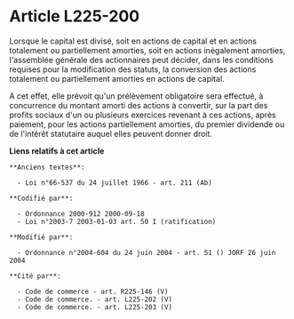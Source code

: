 # Article L225-200

Lorsque le capital est divisé, soit en actions de capital et en actions totalement ou partiellement amorties, soit en actions
inégalement amorties, l'assemblée générale des actionnaires peut décider, dans les conditions requises pour la modification
des statuts, la conversion des actions totalement ou partiellement amorties en actions de capital.

A cet effet, elle prévoit qu'un prélèvement obligatoire sera effectué, à concurrence du montant amorti des actions à
convertir, sur la part des profits sociaux d'un ou plusieurs exercices revenant à ces actions, après paiement, pour les
actions partiellement amorties, du premier dividende ou de l'intérêt statutaire auquel elles peuvent donner droit.

**Liens relatifs à cet article**

	**Anciens textes**:

	  - Loi n°66-537 du 24 juillet 1966 - art. 211 (Ab)

	**Codifié par**:

	  - Ordonnance 2000-912 2000-09-18
	  - Loi n°2003-7 2003-01-03 art. 50 I (ratification)

	**Modifié par**:

	  - Ordonnance n°2004-604 du 24 juin 2004 - art. 51 () JORF 26 juin 2004

	**Cité par**:

	  - Code de commerce - art. R225-146 (V)
	  - Code de commerce. - art. L225-202 (V)
	  - Code de commerce. - art. L225-203 (V)
